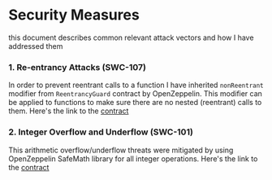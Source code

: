 # Security Measures
this document describes common relevant attack vectors and how I have addressed them

### 1. Re-entrancy Attacks (SWC-107)
In order to prevent reentrant calls to a function I have inherited `nonReentrant` modifier from `ReentrancyGuard` contract by OpenZeppelin.
This modifier can be applied to functions to make sure there are no nested (reentrant) calls to them.
Here's the link to the [contract](https://github.com/OpenZeppelin/openzeppelin-contracts/blob/master/contracts/utils/ReentrancyGuard.sol)

### 2. Integer Overflow and Underflow (SWC-101)
This arithmetic overflow/underflow threats were mitigated by using OpenZeppelin SafeMath library for all integer operations.
Here's the link to the [contract](https://github.com/OpenZeppelin/openzeppelin-contracts/blob/master/contracts/math/SafeMath.sol)
